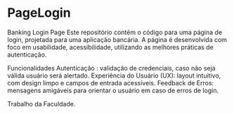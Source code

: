 # PageLogin
Banking Login Page
Este repositório contém o código para uma página de login, projetada para uma aplicação bancária. A página é desenvolvida com foco em usabilidade, acessibilidade, utilizando as melhores práticas de autenticação.

Funcionalidades
Autenticação : validação de credenciais, caso não seja válida usuário será alertado.
Experiência do Usuário (UX): layout intuitivo, com design limpo e campos de entrada acessíveis.
Feedback de Erros: mensagens amigáveis para orientar o usuário em caso de erros de login.

Trabalho da Faculdade.
